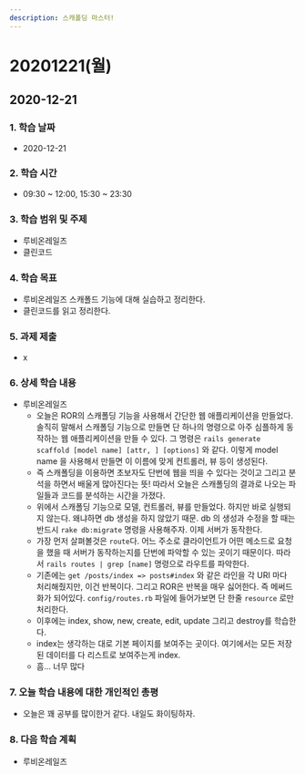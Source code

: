 ```yaml
---
description: 스캐폴딩 마스터!
---
```


# 20201221\(월\)

## 2020-12-21

### 1. 학습 날짜

* 2020-12-21

### 2. 학습 시간

* 09:30 ~ 12:00, 15:30 ~ 23:30

### 3. 학습 범위 및 주제

* 루비온레일즈
* 클린코드

### 4. 학습 목표

* 루비온레일즈 스캐폴드 기능에 대해 실습하고 정리한다.
* 클린코드를 읽고 정리한다.

### 5. 과제 제출

* x

### 6. 상세 학습 내용

* 루비온레일즈
  * 오늘은 ROR의 스캐폴딩 기능을 사용해서 간단한 웹 애플리케이션을 만들었다. 솔직히 말해서 스캐폴딩 기능으로 만들면 단 하나의 명령으로 아주 심플하게 동작하는 웹 애플리케이션을 만들 수 있다. 그 명령은 `rails generate scaffold [model name] [attr, ] [options]` 와 같다. 이렇게 model name 을 사용해서 만들면 이 이름에 맞게 컨트롤러, 뷰 등이 생성된다.
  * 즉 스캐폴딩을 이용하면 초보자도 단번에 웹을 띄을 수 있다는 것이고 그리고 분석을 하면서 배울게 많아진다는 뜻! 따라서 오늘은 스캐폴딩의 결과로 나오는 파일들과 코드를 분석하는 시간을 가졌다.
  * 위에서 스캐폴딩 기능으로 모델, 컨트롤러, 뷰를 만들었다. 하지만 바로 실행되지 않는다. 왜냐하면 db 생성을 하지 않았기 때문. db 의 생성과 수정을 할 때는 반드시 `rake db:migrate` 명령을 사용해주자. 이제 서버가 동작한다.
  * 가장 먼저 살펴볼것은 `route`다. 어느 주소로 클라이언트가 어떤 메소드로 요청을 했을 때 서버가 동작하는지를 단번에 파악할 수 있는 곳이기 때문이다. 따라서 `rails routes | grep [name]` 명령으로 라우트를 파악한다.
  * 기존에는 `get /posts/index => posts#index` 와 같은 라인을 각 URI 마다 처리해줬지만, 이건 반복이다. 그리고 ROR은 반복을 매우 싫어한다. 즉 메써드화가 되어있다. `config/routes.rb` 파일에 들어가보면 단 한줄 `resource` 로만 처리한다.
  * 이후에는 index, show, new, create, edit, update 그리고 destroy를 학습한다.
  * index는 생각하는 대로 기본 페이지를 보여주는 곳이다. 여기에서는 모든 저장된 데이터를 다 리스트로 보여주는게 index.
  * 흠... 너무 많다

### 7. 오늘 학습 내용에 대한 개인적인 총평

* 오늘은 꽤 공부를 많이한거 같다. 내일도 화이팅하자.

### 8. 다음 학습 계획

* 루비온레일즈

